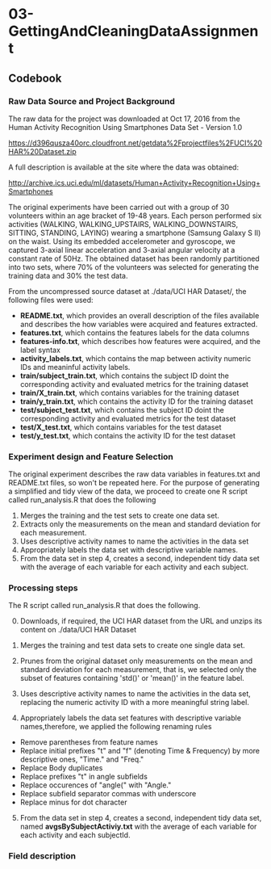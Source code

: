 
# 03-GettingAndCleaningDataAssignment

## Codebook

### Raw Data Source and Project Background

The raw data for the project was downloaded at Oct 17, 2016 from the Human Activity Recognition Using Smartphones Data Set - Version 1.0 

https://d396qusza40orc.cloudfront.net/getdata%2Fprojectfiles%2FUCI%20HAR%20Dataset.zip

A full description is available at the site where the data was obtained:

http://archive.ics.uci.edu/ml/datasets/Human+Activity+Recognition+Using+Smartphones

The original experiments have been carried out with a group of 30 volunteers within an age bracket of 19-48 years. Each person performed six activities (WALKING, WALKING_UPSTAIRS, WALKING_DOWNSTAIRS, SITTING, STANDING, LAYING) wearing a smartphone (Samsung Galaxy S II) on the waist. Using its embedded accelerometer and gyroscope, we captured 3-axial linear acceleration and 3-axial angular velocity at a constant rate of 50Hz.  The obtained dataset has been randomly partitioned into two sets, where 70% of the volunteers was selected for generating the training data and 30% the test data. 

From the uncompressed source dataset at ./data/UCI HAR Dataset/, the following files were used:

* **README.txt**, which provides an overall description of the files available and describes the how variables were acquired and features extracted.
* **features.txt**, which contains the features labels for the data columns
* **features-info.txt**, which describes how features were acquired, and the label syntax
* **activity_labels.txt**, which contains the map between activity numeric IDs and meaninful activity labels.
* **train/subject_train.txt**, which contains the subject ID doint the corresponding activity and evaluated metrics for the training dataset
* **train/X_train.txt**, which contains variables for the training dataset
* **train/y_train.txt**, which contains the activity ID for the training dataset
* **test/subject_test.txt**, which contains the subject ID doint the corresponding activity and evaluated metrics for the test dataset
* **test/X_test.txt**, which contains variables for the test dataset
* **test/y_test.txt**, which contains the activity ID for the test dataset


### Experiment design and Feature Selection 

The original experiment describes the raw data variables in features.txt and README.txt files, so won't be repeated here. For the purpose of generating a simplified and tidy view of the data, we proceed to create one R script called run_analysis.R that does the following

1. Merges the training and the test sets to create one data set.
2. Extracts only the measurements on the mean and standard deviation for each measurement.
3. Uses descriptive activity names to name the activities in the data set
4. Appropriately labels the data set with descriptive variable names.
5. From the data set in step 4, creates a second, independent tidy data set with the average of each variable for each activity and each subject.

### Processing steps

The R script called run_analysis.R that does the following.

0. Downloads, if required, the UCI HAR dataset from the URL and unzips its content on ./data/UCI HAR Dataset

1. Merges the training and test data sets to create one single data set. 

2. Prunes from the original dataset only measurements on the mean and standard deviation for each measurement, that is, we selected only the subset of features containing 'std()' or 'mean()' in the feature label.

3. Uses descriptive activity names to name the activities in the data set, replacing the numeric activity ID with a more meaningful string label.    

4. Appropriately labels the data set features with descriptive variable names,therefore, we applied the following renaming rules
  * Remove parentheses from feature names
  * Replace initial prefixes "t" and "f" (denoting  Time & Frequency) by more descriptive ones, "Time." and  "Freq."
  * Replace Body duplicates
  * Replace prefixes "t" in angle subfields
  * Replace occurences of "angle(" with "Angle." 
  * Replace subfield separator commas with underscore
  * Replace minus for dot character

5.  From the data set in step 4, creates a second, independent tidy data set, named **avgsBySubjectActiviy.txt** with the average of each variable for each activity and each subjectId.


### Field description

